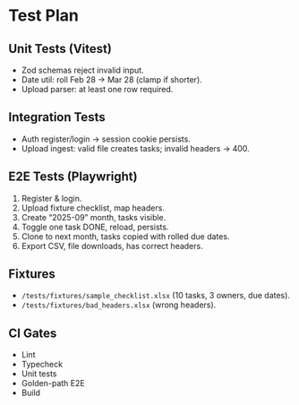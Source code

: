 # Test Plan

## Unit Tests (Vitest)
- Zod schemas reject invalid input.
- Date util: roll Feb 28 → Mar 28 (clamp if shorter).
- Upload parser: at least one row required.

## Integration Tests
- Auth register/login → session cookie persists.
- Upload ingest: valid file creates tasks; invalid headers → 400.

## E2E Tests (Playwright)
1. Register & login.
2. Upload fixture checklist, map headers.
3. Create “2025-09” month, tasks visible.
4. Toggle one task DONE, reload, persists.
5. Clone to next month, tasks copied with rolled due dates.
6. Export CSV, file downloads, has correct headers.

## Fixtures
- `/tests/fixtures/sample_checklist.xlsx` (10 tasks, 3 owners, due dates).
- `/tests/fixtures/bad_headers.xlsx` (wrong headers).

## CI Gates
- Lint
- Typecheck
- Unit tests
- Golden-path E2E
- Build
